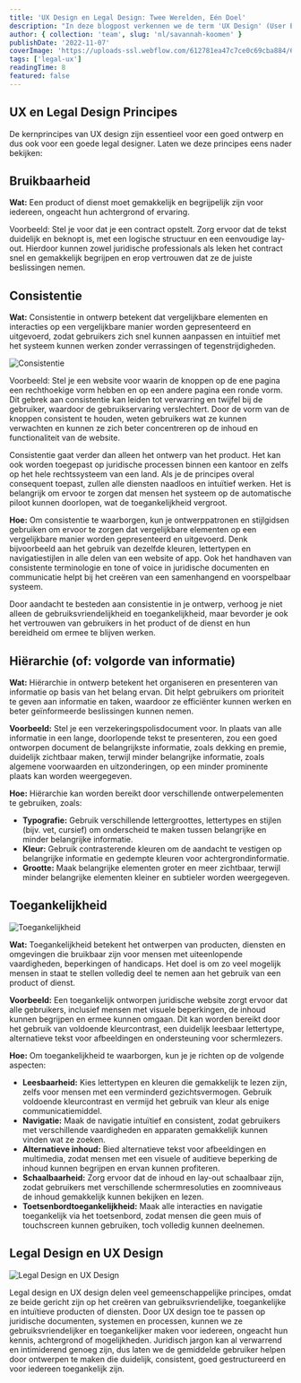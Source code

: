 ```yaml
---
title: 'UX Design en Legal Design: Twee Werelden, Eén Doel'
description: "In deze blogpost verkennen we de term 'UX Design' (User Experience Design) en de toepassing ervan in de juridische sector. UX design is cruciaal voor het beheersen van legal design, omdat beide disciplines zich richten op het creëren van producten of diensten die de best mogelijke ervaring bieden voor de eindgebruiker. "
author: { collection: 'team', slug: 'nl/savannah-koomen' }
publishDate: '2022-11-07'
coverImage: 'https://uploads-ssl.webflow.com/612781ea47c7ce0c69cba884/6458ebdb635f8b35980a23d6_consistency%202.png'
tags: ['legal-ux']
readingTime: 8
featured: false
---
```


## UX en Legal Design Principes

De kernprincipes van UX design zijn essentieel voor een goed ontwerp en dus ook voor een goede legal designer. Laten we deze principes eens nader bekijken:

## Bruikbaarheid

**Wat:** Een product of dienst moet gemakkelijk en begrijpelijk zijn voor iedereen, ongeacht hun achtergrond of ervaring.

Voorbeeld: Stel je voor dat je een contract opstelt. Zorg ervoor dat de tekst duidelijk en beknopt is, met een logische structuur en een eenvoudige lay-out. Hierdoor kunnen zowel juridische professionals als leken het contract snel en gemakkelijk begrijpen en erop vertrouwen dat ze de juiste beslissingen nemen.

## Consistentie

**Wat:** Consistentie in ontwerp betekent dat vergelijkbare elementen en interacties op een vergelijkbare manier worden gepresenteerd en uitgevoerd, zodat gebruikers zich snel kunnen aanpassen en intuïtief met het systeem kunnen werken zonder verrassingen of tegenstrijdigheden.

![Consistentie](https://uploads-ssl.webflow.com/612781ea47c7ce0c69cba884/6458ea8b5dee4821afc6d2d3_consistency.png)

Voorbeeld: Stel je een website voor waarin de knoppen op de ene pagina een rechthoekige vorm hebben en op een andere pagina een ronde vorm. Dit gebrek aan consistentie kan leiden tot verwarring en twijfel bij de gebruiker, waardoor de gebruikservaring verslechtert. Door de vorm van de knoppen consistent te houden, weten gebruikers wat ze kunnen verwachten en kunnen ze zich beter concentreren op de inhoud en functionaliteit van de website.

Consistentie gaat verder dan alleen het ontwerp van het product. Het kan ook worden toegepast op juridische processen binnen een kantoor en zelfs op het hele rechtssysteem van een land. Als je de principes overal consequent toepast, zullen alle diensten naadloos en intuïtief werken. Het is belangrijk om ervoor te zorgen dat mensen het systeem op de automatische piloot kunnen doorlopen, wat de toegankelijkheid vergroot.

**Hoe:** Om consistentie te waarborgen, kun je ontwerppatronen en stijlgidsen gebruiken om ervoor te zorgen dat vergelijkbare elementen op een vergelijkbare manier worden gepresenteerd en uitgevoerd. Denk bijvoorbeeld aan het gebruik van dezelfde kleuren, lettertypen en navigatiestijlen in alle delen van een website of app. Ook het handhaven van consistente terminologie en tone of voice in juridische documenten en communicatie helpt bij het creëren van een samenhangend en voorspelbaar systeem.

Door aandacht te besteden aan consistentie in je ontwerp, verhoog je niet alleen de gebruiksvriendelijkheid en toegankelijkheid, maar bevorder je ook het vertrouwen van gebruikers in het product of de dienst en hun bereidheid om ermee te blijven werken.

## Hiërarchie (of: volgorde van informatie)

**Wat:** Hiërarchie in ontwerp betekent het organiseren en presenteren van informatie op basis van het belang ervan. Dit helpt gebruikers om prioriteit te geven aan informatie en taken, waardoor ze efficiënter kunnen werken en beter geïnformeerde beslissingen kunnen nemen.

**Voorbeeld:** Stel je een verzekeringspolisdocument voor. In plaats van alle informatie in een lange, doorlopende tekst te presenteren, zou een goed ontworpen document de belangrijkste informatie, zoals dekking en premie, duidelijk zichtbaar maken, terwijl minder belangrijke informatie, zoals algemene voorwaarden en uitzonderingen, op een minder prominente plaats kan worden weergegeven.

**Hoe:** Hiërarchie kan worden bereikt door verschillende ontwerpelementen te gebruiken, zoals:

- **Typografie:** Gebruik verschillende lettergroottes, lettertypes en stijlen (bijv. vet, cursief) om onderscheid te maken tussen belangrijke en minder belangrijke informatie.
- **Kleur:** Gebruik contrasterende kleuren om de aandacht te vestigen op belangrijke informatie en gedempte kleuren voor achtergrondinformatie.
- **Grootte:** Maak belangrijke elementen groter en meer zichtbaar, terwijl minder belangrijke elementen kleiner en subtieler worden weergegeven.

## Toegankelijkheid

![Toegankelijkheid](https://uploads-ssl.webflow.com/612781ea47c7ce0c69cba884/6458eae25dee48bd97c6d4df_accesibility-readable.png)

**Wat:** Toegankelijkheid betekent het ontwerpen van producten, diensten en omgevingen die bruikbaar zijn voor mensen met uiteenlopende vaardigheden, beperkingen of handicaps. Het doel is om zo veel mogelijk mensen in staat te stellen volledig deel te nemen aan het gebruik van een product of dienst.

**Voorbeeld:** Een toegankelijk ontworpen juridische website zorgt ervoor dat alle gebruikers, inclusief mensen met visuele beperkingen, de inhoud kunnen begrijpen en ermee kunnen omgaan. Dit kan worden bereikt door het gebruik van voldoende kleurcontrast, een duidelijk leesbaar lettertype, alternatieve tekst voor afbeeldingen en ondersteuning voor schermlezers.

**Hoe:** Om toegankelijkheid te waarborgen, kun je je richten op de volgende aspecten:

- **Leesbaarheid:** Kies lettertypen en kleuren die gemakkelijk te lezen zijn, zelfs voor mensen met een verminderd gezichtsvermogen. Gebruik voldoende kleurcontrast en vermijd het gebruik van kleur als enige communicatiemiddel.
- **Navigatie:** Maak de navigatie intuïtief en consistent, zodat gebruikers met verschillende vaardigheden en apparaten gemakkelijk kunnen vinden wat ze zoeken.
- **Alternatieve inhoud:** Bied alternatieve tekst voor afbeeldingen en multimedia, zodat mensen met een visuele of auditieve beperking de inhoud kunnen begrijpen en ervan kunnen profiteren.
- **Schaalbaarheid:** Zorg ervoor dat de inhoud en lay-out schaalbaar zijn, zodat gebruikers met verschillende schermresoluties en zoomniveaus de inhoud gemakkelijk kunnen bekijken en lezen.
- **Toetsenbordtoegankelijkheid:** Maak alle interacties en navigatie toegankelijk via het toetsenbord, zodat mensen die geen muis of touchscreen kunnen gebruiken, toch volledig kunnen deelnemen.

## Legal Design en UX Design

![Legal Design en UX Design](<https://uploads-ssl.webflow.com/612781ea47c7ce0c69cba884/6458eb6e372f76433ea2f0e1_LC_energy_(1).png>)

Legal design en UX design delen veel gemeenschappelijke principes, omdat ze beide gericht zijn op het creëren van gebruiksvriendelijke, toegankelijke en intuïtieve producten of diensten. Door UX design toe te passen op juridische documenten, systemen en processen, kunnen we ze gebruiksvriendelijker en toegankelijker maken voor iedereen, ongeacht hun kennis, achtergrond of mogelijkheden. Juridisch jargon kan al verwarrend en intimiderend genoeg zijn, dus laten we de gemiddelde gebruiker helpen door ontwerpen te maken die duidelijk, consistent, goed gestructureerd en voor iedereen toegankelijk zijn.
